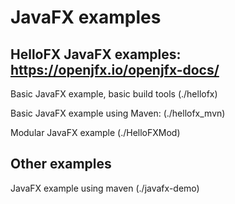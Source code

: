 # JavaFX examples

## HelloFX JavaFX examples:  <https://openjfx.io/openjfx-docs/>

Basic JavaFX example, basic build tools (./hellofx)

Basic JavaFX example using Maven: (./hellofx_mvn)

Modular JavaFX example (./HelloFXMod)

## Other examples

JavaFX example using maven (./javafx-demo)
